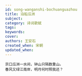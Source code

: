 ```yaml
---
id: song-wanganshi-bochuanguazhou
title: 泊船瓜洲
subject: 
category: 诗词歌赋
tags: 
keywords: 
cover: 
authors: 王安石
created_when: 宋朝
updated_when: 
---
```


```
京口瓜洲一水间，钟山只隔数重山。
春风又绿江南岸，明月何时照我还？
```
